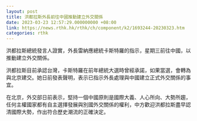 ```yaml
---
layout: post
title: 洪都拉斯外長前往中國推動建立外交關係
date: 2023-03-23 12:57:29.000000000 +08:00
link: https://news.rthk.hk/rthk/ch/component/k2/1693244-20230323.htm
categories: rthk
---
```


洪都拉斯總統發言人證實，外長雷納應總統卡斯特羅的指示，星期三前往中國，以推動建立外交關係。

洪都拉斯目前承認台灣，卡斯特羅在前年總統大選時曾經承諾，如果當選，會轉為與北京建交。她日前發表聲明，表示已指示外長處理與中國建立正式外交關係的事宜。

在北京，外交部日前表示，堅持一個中國原則是國際大義、人心所向、大勢所趨，任何主權國家都有自主選擇發展與別國外交關係的權利，中方歡迎洪都拉斯盡早認清國際大勢，作出符合歷史潮流的正確決定。
